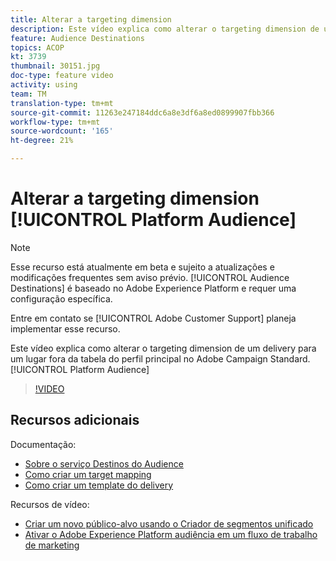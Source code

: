 ```yaml
---
title: Alterar a targeting dimension
description: Este vídeo explica como alterar o targeting dimension de um delivery para uma Audiência de plataforma fora da tabela do perfil principal no Adobe Campaign Standard.
feature: Audience Destinations
topics: ACOP
kt: 3739
thumbnail: 30151.jpg
doc-type: feature video
activity: using
team: TM
translation-type: tm+mt
source-git-commit: 11263e247184ddc6a8e3df6a8ed0899907fbb366
workflow-type: tm+mt
source-wordcount: '165'
ht-degree: 21%

---
```



# Alterar a targeting dimension [!UICONTROL Platform Audience]

>[!NOTE]
>
>Esse recurso está atualmente em beta e sujeito a atualizações e modificações frequentes sem aviso prévio. [!UICONTROL Audience Destinations] é baseado no Adobe Experience Platform e requer uma configuração específica.
>
>Entre em contato se [!UICONTROL Adobe Customer Support] planeja implementar esse recurso.

Este vídeo explica como alterar o targeting dimension de um delivery para um lugar fora da tabela do perfil principal no Adobe Campaign Standard. [!UICONTROL Platform Audience]

>[!VIDEO](https://video.tv.adobe.com/v/30151?quality=12)

## Recursos adicionais

Documentação:

* [Sobre o serviço Destinos do Audience](https://docs.adobe.com/content/help/en/campaign-standard/using/profiles-and-audiences/working-with-adobe-experience-platform/aep-about-audience-destinations-service.html)
* [Como criar um target mapping](https://docs.adobe.com/content/help/en/campaign-standard/using/administrating/application-settings/target-mappings-in-campaign.html)
* [Como criar um template do delivery](https://docs.adobe.com/content/help/pt-BR/campaign-standard/using/getting-started/marketing-plans/marketing-activity-templates.html)

Recursos de vídeo:

* [Criar um novo público-alvo usando o Criador de segmentos unificado](/help/profiles-and-audiences/audience-destinations/creating-audiences-using-segment-builder.md) 
* [Ativar o Adobe Experience Platform audiência em um fluxo de trabalho de marketing](/help/profiles-and-audiences/audience-destinations/activating-aep-audiences.md)
